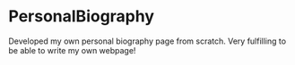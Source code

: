 # PersonalBiography

Developed my own personal biography page from scratch.
Very fulfilling to be able to write my own webpage!
